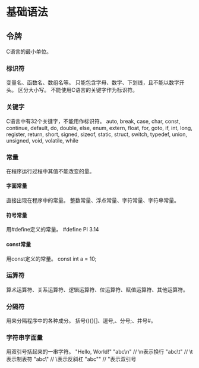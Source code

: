 # 基础语法
## 令牌
C语言的最小单位。
### 标识符
变量名、函数名、数组名等。
只能包含字母、数字、下划线，且不能以数字开头。
区分大小写。
不能使用C语言的关键字作为标识符。

### 关键字
C语言中有32个关键字，不能用作标识符。
auto, break, case, char, const, continue, default, do, double, else, enum, extern, float, for, goto, if, int, long, register, return, short, signed, sizeof, static, struct, switch, typedef, union, unsigned, void, volatile, while

### 常量
在程序运行过程中其值不能改变的量。
#### 字面常量
直接出现在程序中的常量。
整数常量、浮点常量、字符常量、字符串常量。
#### 符号常量
用#define定义的常量。
#define PI 3.14
#### const常量
用const定义的常量。
const int a = 10;

### 运算符
算术运算符、关系运算符、逻辑运算符、位运算符、赋值运算符、其他运算符。

### 分隔符
用来分隔程序中的各种成分。
括号(){}[]、逗号,、分号;、井号#。

### 字符串字面量
用双引号括起来的一串字符。
"Hello, World!"
"abc\n"  // \n表示换行
"abc\t"  // \t表示制表符
"abc\\"  // \\表示反斜杠
"abc\""  // \"表示双引号

